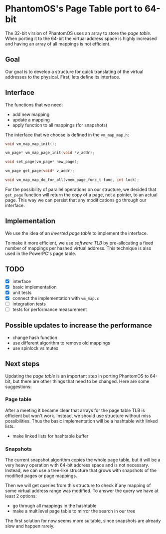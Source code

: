 # PhantomOS's Page Table port to 64-bit

The 32-bit virsion of PhantomOS uses an array to store the *page table*. When porting it to the 64-bit the virtual address space is highly increased and having an array of all mappings is not efficient.

## Goal

Our goal is to develop a structure for quick translating of the virtual addresses to the physical. First, lets define its interface.

## Interface

The functions that we need:

* add new mapping
* update a mapping
* apply function to all mappings (for snapshots)

The interface that we choose is defined in the ```vm_map_map.h```:

```C
void vm_map_map_init();

vm_page* vm_map_page_init(void *v_addr);

void set_page(vm_page* new_page);

vm_page get_page(void* v_addr);

void vm_map_map_do_for_all(vmem_page_func_t func, int lock);
```

For the possibility of parallel operations on our structure, we decided that ```get_page``` function will return the copy of a page, not a pointer, to an actual page. This way we can persist that any modifications go through our interface.

## Implementation

We use the idea of an *inverted page table* to implement the interface.

To make it more efficient, we use *software TLB* by pre-allocating a fixed number of mappings per hashed virtual address. This technique is also used in the PowerPC's page table.

<!-- mutexes are very important in the page table -->


## TODO

* [x] interface
* [x] basic implementation
* [x] unit tests
* [x] connect the implementation with ```vm_map.c```
* [ ] integration tests
* [ ] tests for performance measurement

## Possible updates to increase the performance

* change hash function
* use different algorithm to remove old mappings
* use spinlock vs mutex

## Next steps

Updating the *page table* is an important step in porting PhantomOS to 64-bit, but there are other things that need to be changed. Here are some suggestions:

### Page table

After a meeting it became clear that arrays for the page table TLB is efficient but won't work. Instead, we should use structure without miss possibilities. Thus the basic implementation will be a hashtable with linked lists.

* make linked lists for hashtable buffer

### Snapshots

The current snapshot algorithm copies the whole page table, but it will be a very heavy operation with 64-bit address space and is not necessary. Instead, we can use a tree-like structure that grows with snapshots of the modified pages or page mappings.

Then we will get queries from this structure to check if any mapping of some virtual address range was modified. To answer the query we have at least 2 options:

* go through all mappings in the hashtable
* make a multilevel page table to mirror the search in our tree

The first solution for now seems more suitable, since snapshots are already slow and happen rarely.
